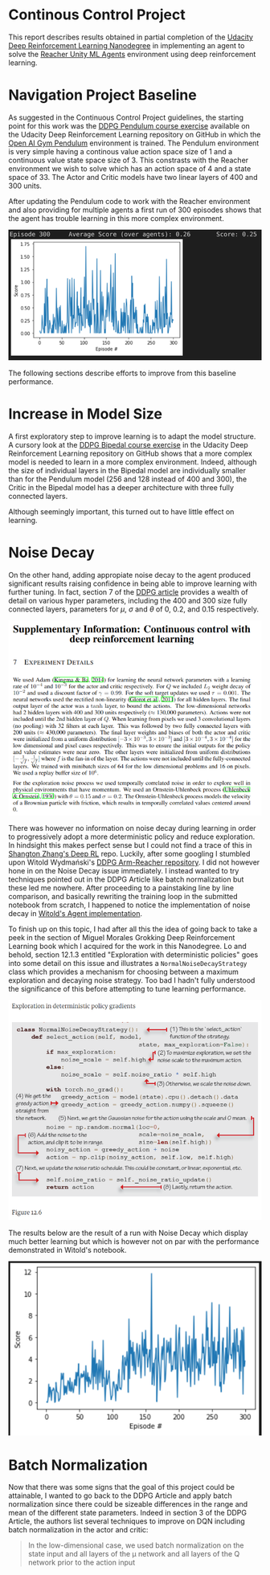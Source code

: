 # Continous Control Project
This report describes results obtained in partial completion of the [Udacity Deep Reinforcement Learning Nanodegree](https://www.udacity.com/course/deep-reinforcement-learning-nanodegree--nd893) in implementing an agent to solve the [Reacher Unity ML Agents](https://github.com/Unity-Technologies/ml-agents/blob/master/docs/Learning-Environment-Examples.md#reacher) environment using deep reinforcement learning.
# Navigation Project Baseline
As suggested in the Continuous Control Project guidelines, the starting point for this work was the [DDPG Pendulum course exercise](https://github.com/udacity/deep-reinforcement-learning/tree/master/ddpg-pendulum) available on the Udacity Deep Reinforcement Learning repository on GitHub in which the [Open AI Gym Pendulum](https://gym.openai.com/envs/Pendulum-v0/) environment is trained. The Pendulum environment is very simple having a continous value action space size of 1 and a continuous value state space size of 3. This constrasts with the Reacher environment we wish to solve which has an action space of 4 and a state space of 33. The Actor and Critic models have two linear layers of 400 and 300 units.

After updating the Pendulum code to work with the Reacher environment and also providing for multiple agents a first run of 300 episodes shows that the agent has trouble learning in this more complex environment.

![Baseline Results](./images/baseline-results.png)

The following sections describe efforts to improve from this baseline performance.

# Increase in Model Size

A first exploratory step to improve learning is to adapt the model structure.  A cursory look at the [DDPG Bipedal course exercise](https://github.com/udacity/deep-reinforcement-learning/tree/master/ddpg-bipedal) in the Udacity Deep Reinforcement Learning repository on GitHub shows that a more complex model is needed to learn in a more complex environment.  Indeed, although the size of individual layers in the Bipedal model are individually smaller than for the Pendulum model (256 and 128 instead of 400 and 300), the Critic in the Bipedal model has a deeper architecture with three fully connected layers.

Although seemingly important, this turned out to have little effect on learning.

# Noise Decay

On the other hand, adding appropiate noise decay to the agent produced significant results raising confidence in being able to improve learning with further tuning.  In fact, section 7 of the [DDPG article](https://arxiv.org/abs/1509.02971) provides a wealth of detail on various hyper parameters, including the 400 and 300 size fully connected layers, parameters for $\mu$, $\sigma$ and $\theta$ of 0, 0.2, and 0.15 respectively.

![DDPG Article Supplementary Information](images/ddpg-article-supplementary-info.png)

There was however no information on noise decay during learning in order to progressively adopt a more deterministic policy and reduce exploration.  In hindsight this makes perfect sense but I could not find a trace of this in [Shangton Zhang's Deep RL](https://github.com/ShangtongZhang/DeepRL) repo. Luckily, after some googling I stumbled upon Witold Wydmański's [DDPG Arm-Reacher repository](https://github.com/wwydmanski/DDPG-arm-reacher).  I did not however hone in on the Noise Decay issue immediately.  I instead wanted to try techniques pointed out in the DDPG Article like batch normalization but these led me nowhere.  After proceeding to a painstaking line by line comparison, and basically rewriting the training loop in the submitted notebook from scratch, I happened to notice the implementation of noise decay in [Witold's Agent implementation](https://github.com/wwydmanski/DDPG-arm-reacher/blob/master/brain/agent.py#L61).

To finish up on this topic, I had after all this the idea of going back to take a peek in the section of Miguel Morales Grokking Deep Reinforcement Learning book which I acquired for the work in this Nanodegree.  Lo and behold, section 12.1.3 entitled "Exploration with deterministic policies" goes into some detail on this issue and illustrates a `NormalNoiseDecayStrategy` class which provides a mechanism for choosing between a maximum exploration and decaying noise strategy.  Too bad I hadn't fully understood the significance of this before attempting to tune learning performance.

![Noise Decay Strategy](images/grokking-deep-learning-noise-decay.png)

The results below are the result of a run with Noise Decay which display much better learning but which is however not on par with the performance demonstrated in Witold's notebook.

![Noise Decay Results](images/noise-decay-results.png)

# Batch Normalization

Now that there was some signs that the goal of this project could be attainable, I wanted to go back to the DDPG Article and apply batch normalization since there could be sizeable differences in the range and mean of the different state parameters. Indeed in section 3 of the DDPG Article, the authors list several techniques to improve on DQN including batch normalization in the actor and critic:

> In the low-dimensional case, we used batch normalization on the state input and all layers of the μ network and all layers of the Q network prior to the action input
